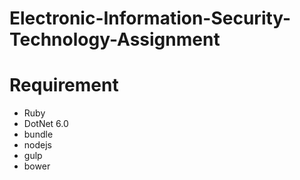 # Electronic-Information-Security-Technology-Assignment

# Requirement

- Ruby
- DotNet 6.0
- bundle
- nodejs
- gulp
- bower